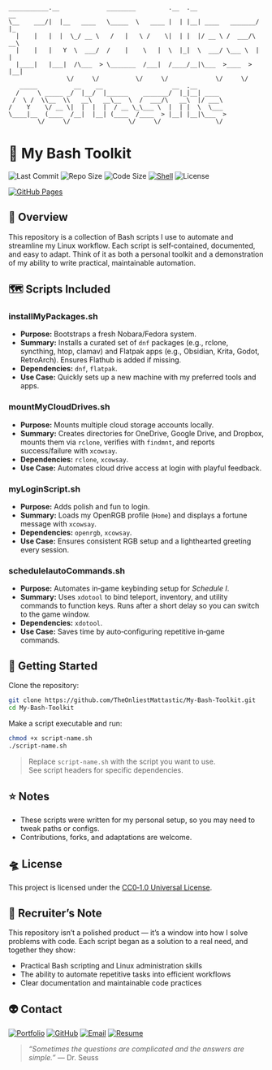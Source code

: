 ```
___________.__             ________         .__  .__                 __   
\__    ___/|  |__   ____   \_____  \   ____ |  | |__| ____   _______/  |_ 
  |    |   |  |  \_/ __ \   /   |   \ /    \|  | |  |/ __ \ /  ___/\   __\
  |    |   |   Y  \  ___/  /    |    \   |  \  |_|  \  ___/ \___ \  |  |  
  |____|   |___|  /\___  > \_______  /___|  /____/__|\___  >____  > |__|  
                \/     \/          \/     \/             \/     \/        
   _____          __    __                   __  .__                      
  /     \ _____ _/  |__/  |______    _______/  |_|__| ____                
 /  \ /  \\__  \\   __\   __\__  \  /  ___/\   __\  |/ ___\               
/    Y    \/ __ \|  |  |  |  / __ \_\___ \  |  | |  \  \___               
\____|__  (____  /__|  |__| (____  /____  > |__| |__|\___  >              
        \/     \/                \/     \/               \/               
```

# 🧰 My Bash Toolkit

![Last Commit](https://img.shields.io/github/last-commit/TheOnliestMattastic/My-Bash-Toolkit?color=bd93f9&style=for-the-badge&labelColor=6272a4)
![Repo Size](https://img.shields.io/github/repo-size/TheOnliestMattastic/My-Bash-Toolkit?color=bd93f9&style=for-the-badge&labelColor=6272a4)
![Code Size](https://img.shields.io/github/languages/code-size/TheOnliestMattastic/My-Bash-Toolkit?color=bd93f9&style=for-the-badge&labelColor=6272a4)
[![Shell](https://img.shields.io/badge/Shell-Bash-bd93f9?style=for-the-badge&logo=gnu-bash&logoColor=white&labelColor=6272a4)](https://www.gnu.org/software/bash/)
![License](https://img.shields.io/badge/License-CC0--1.0-bd93f9?style=for-the-badge&logo=creativecommons&logoColor=white&labelColor=6272a4)  

[![GitHub Pages](https://img.shields.io/badge/Live_Demo-bd93f9?style=for-the-badge&logo=githubpages&logoColor=white&labelColor=6272a4)](https://theonliestmattastic.github.io/My-Bash-Toolkit/)


## 🔭 Overview
This repository is a collection of Bash scripts I use to automate and streamline my Linux workflow. Each script is self‑contained, documented, and easy to adapt. Think of it as both a personal toolkit and a demonstration of my ability to write practical, maintainable automation.


## 🗺️ Scripts Included

### **installMyPackages.sh**
- **Purpose:** Bootstraps a fresh Nobara/Fedora system.  
- **Summary:** Installs a curated set of `dnf` packages (e.g., rclone, syncthing, htop, clamav) and Flatpak apps (e.g., Obsidian, Krita, Godot, RetroArch). Ensures Flathub is added if missing.  
- **Dependencies:** `dnf`, `flatpak`.  
- **Use Case:** Quickly sets up a new machine with my preferred tools and apps.  

### **mountMyCloudDrives.sh**
- **Purpose:** Mounts multiple cloud storage accounts locally.  
- **Summary:** Creates directories for OneDrive, Google Drive, and Dropbox, mounts them via `rclone`, verifies with `findmnt`, and reports success/failure with `xcowsay`.  
- **Dependencies:** `rclone`, `xcowsay`.  
- **Use Case:** Automates cloud drive access at login with playful feedback.  

### **myLoginScript.sh**
- **Purpose:** Adds polish and fun to login.  
- **Summary:** Loads my OpenRGB profile (`Home`) and displays a fortune message with `xcowsay`.  
- **Dependencies:** `openrgb`, `xcowsay`.  
- **Use Case:** Ensures consistent RGB setup and a lighthearted greeting every session.  

### **scheduleIautoCommands.sh**
- **Purpose:** Automates in‑game keybinding setup for *Schedule I*.  
- **Summary:** Uses `xdotool` to bind teleport, inventory, and utility commands to function keys. Runs after a short delay so you can switch to the game window.  
- **Dependencies:** `xdotool`.  
- **Use Case:** Saves time by auto‑configuring repetitive in‑game commands.  


## 🚀 Getting Started
Clone the repository:
```sh
git clone https://github.com/TheOnliestMattastic/My-Bash-Toolkit.git
cd My-Bash-Toolkit
```

Make a script executable and run:
```sh
chmod +x script-name.sh
./script-name.sh
```

> Replace `script-name.sh` with the script you want to use.  
> See script headers for specific dependencies.


## ⭐ Notes

- These scripts were written for my personal setup, so you may need to tweak paths or configs.  
- Contributions, forks, and adaptations are welcome.  


## 🛸 License

This project is licensed under the [CC0‑1.0 Universal License](https://creativecommons.org/publicdomain/zero/1.0/).


## 🌠 Recruiter’s Note

This repository isn’t a polished product — it’s a window into how I solve problems with code. Each script began as a solution to a real need, and together they show:
- Practical Bash scripting and Linux administration skills  
- The ability to automate repetitive tasks into efficient workflows  
- Clear documentation and maintainable code practices  

## 👽 Contact

[![Portfolio](https://img.shields.io/badge/Portfolio-bd93f9?style=for-the-badge&logo=githubpages&logoColor=white&labelColor=6272a4)](https://theonliestmattastic.github.io/)
[![GitHub](https://img.shields.io/badge/GitHub-Profile-bd93f9?style=for-the-badge&logo=github&logoColor=white&labelColor=6272a4)](https://github.com/theonliestmattastic)
[![Email](https://img.shields.io/badge/Email-matthew.poole485%40gmail.com-bd93f9?style=for-the-badge&logo=gmail&logoColor=white&labelColor=6272a4)](mailto:matthew.poole485@gmail.com)
[![Resume](https://img.shields.io/badge/Resume-PDF-bd93f9?style=for-the-badge&logo=adobeacrobatreader&logoColor=white&labelColor=6272a4)](https://raw.githubusercontent.com/theonliestmattastic/theonliestmattastic.github.io/main/assets/docs/resume.pdf)  

> _“Sometimes the questions are complicated and the answers are simple.”_ — Dr. Seuss